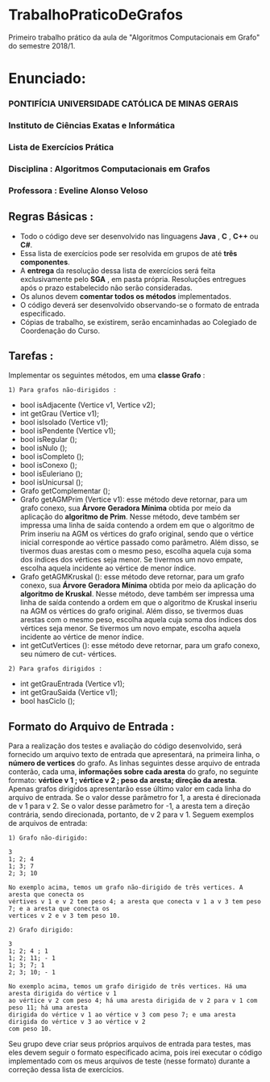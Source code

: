 # TrabalhoPraticoDeGrafos
Primeiro trabalho prático da aula de "Algoritmos Computacionais em Grafo" do semestre 2018/1.

# Enunciado:

### PONTIFÍCIA UNIVERSIDADE CATÓLICA DE MINAS GERAIS

### Instituto de Ciências Exatas e Informática

### Lista de Exercícios Prática

### Disciplina : Algoritmos Computacionais em Grafos

### Professora : Eveline Alonso Veloso

## Regras Básicas :

- Todo o código deve ser desenvolvido nas linguagens **Java** , **C** , **C++** ou **C#**.
- Essa lista de exercícios pode ser resolvida em grupos de até **três componentes**.
- A **entrega** da resolução dessa lista de exercícios será feita exclusivamente pelo **SGA** , em pasta
    própria. Resoluções entregues após o prazo estabelecido não serão consideradas.
- Os alunos devem **comentar todos os métodos** implementados.
- O código deverá ser desenvolvido observando-se o formato de entrada especificado.
- Cópias de trabalho, se existirem, serão encaminhadas ao Colegiado de Coordenação do Curso.

## Tarefas :

Implementar os seguintes métodos, em uma **classe Grafo** :

```
1) Para grafos não-dirigidos :
```
- bool isAdjacente (Vertice v1, Vertice v2);
- int getGrau (Vertice v1);
- bool isIsolado (Vertice v1);
- bool isPendente (Vertice v1);
- bool isRegular ();
- bool isNulo ();
- bool isCompleto ();
- bool isConexo ();
- bool isEuleriano ();
- bool isUnicursal ();
- Grafo getComplementar ();
- Grafo getAGMPrim (Vertice v1): esse método deve retornar, para um grafo conexo, sua **Árvore**
    **Geradora Mínima** obtida por meio da aplicação do **algoritmo de Prim**. Nesse método, deve
    também ser impressa uma linha de saída contendo a ordem em que o algoritmo de Prim inseriu
    na AGM os vértices do grafo original, sendo que o vértice inicial corresponde ao vértice passado
    como parâmetro. Além disso, se tivermos duas arestas com o mesmo peso, escolha aquela cuja
    soma dos índices dos vértices seja menor. Se tivermos um novo empate, escolha aquela
    incidente ao vértice de menor índice.
- Grafo getAGMKruskal (): esse método deve retornar, para um grafo conexo, sua **Árvore**
    **Geradora Mínima** obtida por meio da aplicação do **algoritmo de Kruskal**. Nesse método,
    deve também ser impressa uma linha de saída contendo a ordem em que o algoritmo de Kruskal
    inseriu na AGM os vértices do grafo original. Além disso, se tivermos duas arestas com o mesmo
    peso, escolha aquela cuja soma dos índices dos vértices seja menor. Se tivermos um novo
    empate, escolha aquela incidente ao vértice de menor índice.
- int getCutVertices (): esse método deve retornar, para um grafo conexo, seu número de cut-
    vértices.


```
2) Para grafos dirigidos :
```
- int getGrauEntrada (Vertice v1);
- int getGrauSaida (Vertice v1);
- bool hasCiclo ();

## Formato do Arquivo de Entrada :

Para a realização dos testes e avaliação do código desenvolvido, será fornecido um arquivo texto de
entrada que apresentará, na primeira linha, o **número de vertices** do grafo. As linhas seguintes desse
arquivo de entrada conterão, cada uma, **informações sobre cada aresta** do grafo, no seguinte
formato: **vértice v 1 ; vértice v 2 ; peso da aresta; direção da aresta**. Apenas grafos dirigidos
apresentarão esse último valor em cada linha do arquivo de entrada. Se o valor desse parâmetro for 1, a
aresta é direcionada de v 1 para v 2. Se o valor desse parâmetro for -1, a aresta tem a direção contrária,
sendo direcionada, portanto, de v 2 para v 1.
Seguem exemplos de arquivos de entrada:

```
1) Grafo não-dirigido:
```
```
3
1; 2; 4
1; 3; 7
2; 3; 10
```
```
No exemplo acima, temos um grafo não-dirigido de três vertices. A aresta que conecta os
vértives v 1 e v 2 tem peso 4; a aresta que conecta v 1 a v 3 tem peso 7; e a aresta que conecta os
vertices v 2 e v 3 tem peso 10.
```
```
2) Grafo dirigido:
```
```
3
1; 2; 4 ; 1
1; 2; 11; - 1
1; 3; 7; 1
2; 3; 10; - 1
```
```
No exemplo acima, temos um grafo dirigido de três vertices. Há uma aresta dirigida do vértice v 1
ao vértice v 2 com peso 4; há uma aresta dirigida de v 2 para v 1 com peso 11; há uma aresta
dirigida do vértice v 1 ao vértice v 3 com peso 7; e uma aresta dirigida do vértice v 3 ao vértice v 2
com peso 10.
```
Seu grupo deve criar seus próprios arquivos de entrada para testes, mas eles devem seguir o formato
especificado acima, pois irei executar o código implementado com os meus arquivos de teste (nesse
formato) durante a correção dessa lista de exercícios.


